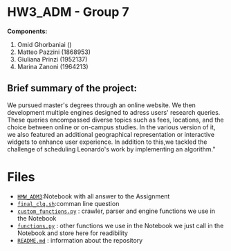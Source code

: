 # HW3_ADM - Group 7

__Components:__ 
1. Omid Ghorbaniai ()
2. Matteo Pazzini (1868953)
3. Giuliana Prinzi (1952137)
4. Marina Zanoni (1964213)

## Brief summary of the project:
We pursued master's degrees through an online website. We then development multiple engines designed to adress users' research queries. These queries encompassed diverse topics such as fees, locations, and the choice between online or on-campus studies. In the various version of it, we also featured an additional geographical representation or interactive widgets to enhance user experience. In addition to this,we tackled the challenge of scheduling Leonardo's work by implementing an algorithm."

# Files
- [`HMW_ADM3`](https://github.com/marinazanoni/HMW3-ADM/blob/main/HMW_ADM3.ipynb):Notebook with all answer to the Assignment
- [`final_clq.sh`](https://github.com/marinazanoni/HMW3-ADM/blob/main/final-clq.sh):comman line question
- [`custom_functions.py`](https://github.com/marinazanoni/HMW3-ADM/edit/main/functions.py) : crawler, parser and engine functions we use in the Notebook
- [`functions.py`](https://github.com/marinazanoni/HMW3-ADM/edit/main/customs_functions.py) : other functions we use in the Notebook we just call in the Notebook and store here for readibility
- [`README.md`](https://github.com/marinazanoni/HMW3-ADM/edit/main/README.md) : information about the repository
